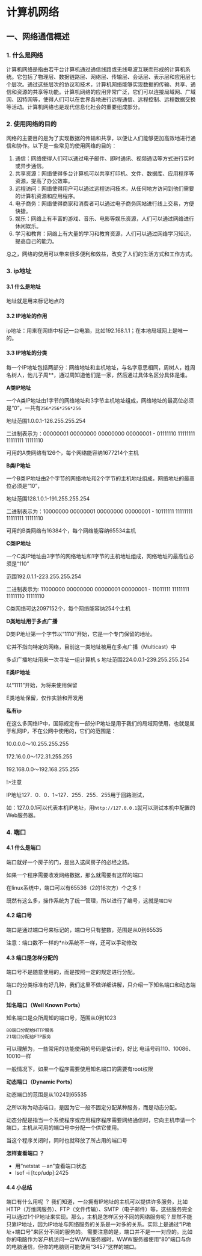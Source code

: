# 计算机网络

## 一、网络通信概述

### 1. 什么是网络

计算机网络是指由若干台计算机通过通信线路或无线电波互联而形成的计算机系统。它包括了物理层、数据链路层、网络层、传输层、会话层、表示层和应用层七个层次。通过这些层次的协议和技术，计算机网络能够实现数据的传输、共享、通信和资源的共享等功能。计算机网络的应用非常广泛，它们可以连接局域网、广域网、因特网等，使得人们可以在世界各地进行远程通信、远程控制、远程数据交换等活动。计算机网络也是现代信息化社会的重要组成部分。

### 2. 使用网络的目的

网络的主要目的是为了实现数据的传输和共享，以便让人们能够更加高效地进行通信和协作。以下是一些常见的使用网络的目的：

1. 通信：网络使得人们可以通过电子邮件、即时通讯、视频通话等方式进行实时或异步通信。
2. 共享资源：网络使得多台计算机可以共享打印机、文件、数据库、应用程序等资源，提高了办公效率。
3. 远程访问：网络使得用户可以通过远程访问技术，从任何地方访问到他们需要的计算机资源和应用程序。
4. 电子商务：网络使得商家和消费者可以通过电子商务网站进行线上交易，方便快捷。
5. 娱乐：网络上有丰富的游戏、音乐、电影等娱乐资源，人们可以通过网络进行休闲娱乐。
6. 学习和教育：网络上有大量的学习和教育资源，人们可以通过网络学习知识，提高自己的能力。

总之，网络的使用可以带来很多便利和效益，改变了人们的生活方式和工作方式。

### 3. ip地址

#### 3.1 什么是地址

地址就是用来标记地点的

#### 3.2 IP地址的作用

ip地址：用来在网络中标记一台电脑，比如192.168.1.1；在本地局域网上是唯一的。

#### 3.3 IP地址的分类 

每一个IP地址包括两部分：网络地址和主机地址，与名字意思相同，周树人，姓周名树人，他儿子周**，通过周知道他们是一家，然后通过具体名区分具体是谁。

**A类IP地址**

一个A类IP地址由1字节的网络地址和3字节主机地址组成，网络地址的最高位必须是“0”，一共有`256*256*256*256`

地址范围1.0.0.1-126.255.255.254

二进制表示为：00000001 00000000 00000000 00000001 - 01111110 11111111 11111111 11111110

可用的A类网络有126个，每个网络能容纳1677214个主机

**B类IP地址**

一个B类IP地址由2个字节的网络地址和2个字节的主机地址组成，网络地址的最高位必须是“10”，

地址范围128.1.0.1-191.255.255.254

二进制表示为：10000000 00000001 00000000 00000001 - 10111111 11111111 11111111 11111110

可用的B类网络有16384个，每个网络能容纳65534主机

**C类IP地址**

一个C类IP地址由3字节的网络地址和1字节的主机地址组成，网络地址的最高位必须是“110”

范围192.0.1.1-223.255.255.254

二进制表示为: 11000000 00000000 00000001 00000001 - 11011111 11111111 11111110 11111110

C类网络可达2097152个，每个网络能容纳254个主机

**D类地址用于多点广播**

D类IP地址第一个字节以“1110”开始，它是一个专门保留的地址。

它并不指向特定的网络，目前这一类地址被用在多点广播（Multicast）中

多点广播地址用来一次寻址一组计算机 s 地址范围224.0.0.1-239.255.255.254

**E类IP地址**

以“1111”开始，为将来使用保留

E类地址保留，仅作实验和开发用

**私有ip**

在这么多网络IP中，国际规定有一部分IP地址是用于我们的局域网使用，也就是属于私网IP，不在公网中使用的，它们的范围是：

10.0.0.0～10.255.255.255

172.16.0.0～172.31.255.255

192.168.0.0～192.168.255.255

!>注意

IP地址127．0．0．1~127．255．255．255用于回路测试，

如：127.0.0.1可以代表本机IP地址，用`http://127.0.0.1`就可以测试本机中配置的Web服务器。

### 4. 端口

#### 4.1 什么是端口

端口就好一个房子的门，是出入这间房子的必经之路。

如果一个程序需要收发网络数据，那么就需要有这样的端口

在linux系统中，端口可以有65536（2的16次方）个之多！

既然有这么多，操作系统为了统一管理，所以进行了编号，这就是`端口号`

#### 4.2 端口号

端口是通过端口号来标记的，端口号只有整数，范围是从0到65535

注意：端口数不一样的*nix系统不一样，还可以手动修改

#### 4.3 端口是怎样分配的

端口号不是随意使用的，而是按照一定的规定进行分配。

端口的分类标准有好几种，我们这里不做详细讲解，只介绍一下知名端口和动态端口

**知名端口（Well Known Ports）**

知名端口是众所周知的端口号，范围从0到1023

```text
80端口分配给HTTP服务
21端口分配给FTP服务
```

可以理解为，一些常用的功能使用的号码是估计的，好比 电话号码110、10086、10010一样

一般情况下，如果一个程序需要使用知名端口的需要有root权限

**动态端口（Dynamic Ports）**

动态端口的范围是从1024到65535

之所以称为动态端口，是因为它一般不固定分配某种服务，而是动态分配。

动态分配是指当一个系统程序或应用程序程序需要网络通信时，它向主机申请一个端口，主机从可用的端口号中分配一个供它使用。

当这个程序关闭时，同时也就释放了所占用的端口号

**怎样查看端口 ？**

- 用“netstat －an”查看端口状态
- lsof -i [tcp/udp]:2425

#### 4.4 小总结

端口有什么用呢 ？ 我们知道，一台拥有IP地址的主机可以提供许多服务，比如HTTP（万维网服务）、FTP（文件传输）、SMTP（电子邮件）等，这些服务完全可以通过1个IP地址来实现。那么，主机是怎样区分不同的网络服务呢？显然不能只靠IP地址，因为IP地址与网络服务的关系是一对多的关系。实际上是通过“IP地址+端口号”来区分不同的服务的。 需要注意的是，端口并不是一一对应的。比如你的电脑作为客户机访问一台WWW服务器时，WWW服务器使用“80”端口与你的电脑通信，但你的电脑则可能使用“3457”这样的端口。

